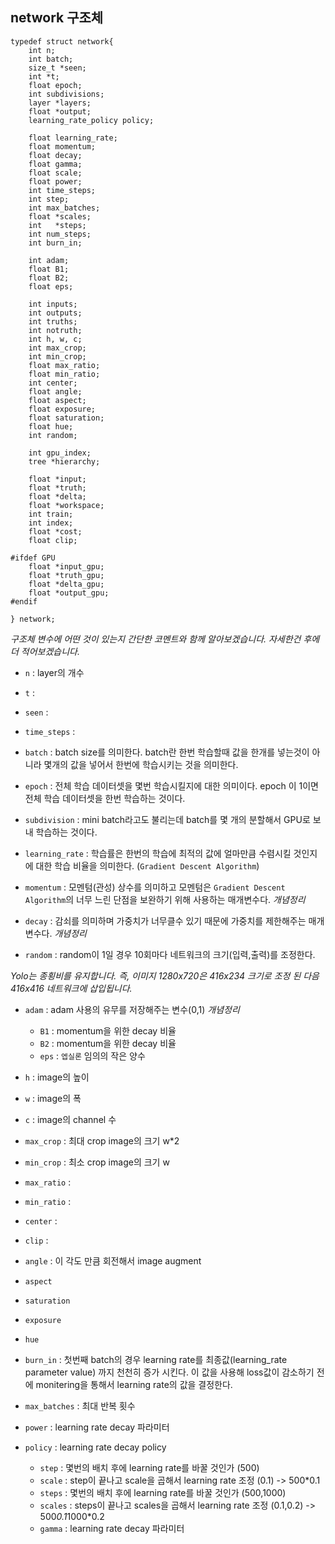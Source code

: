 ## network 구조체

```
typedef struct network{
    int n;                            
    int batch;                        
    size_t *seen;
    int *t;
    float epoch;                     
    int subdivisions;
    layer *layers;
    float *output;
    learning_rate_policy policy;

    float learning_rate;
    float momentum;
    float decay;
    float gamma;
    float scale;
    float power;
    int time_steps;
    int step;
    int max_batches;
    float *scales;
    int   *steps;
    int num_steps;
    int burn_in;

    int adam;
    float B1;
    float B2;
    float eps;

    int inputs;
    int outputs;
    int truths;
    int notruth;
    int h, w, c;
    int max_crop;
    int min_crop;
    float max_ratio;
    float min_ratio;
    int center;
    float angle;
    float aspect;
    float exposure;
    float saturation;
    float hue;
    int random;

    int gpu_index;
    tree *hierarchy;

    float *input;
    float *truth;
    float *delta;
    float *workspace;
    int train;
    int index;
    float *cost;
    float clip;

#ifdef GPU
    float *input_gpu;
    float *truth_gpu;
    float *delta_gpu;
    float *output_gpu;
#endif

} network;
```

*구조체 변수에 어떤 것이 있는지 간단한 코멘트와 함께 알아보겠습니다. 자세한건 후에 더 적어보겠습니다.*

- `n` : layer의 개수

- `t` :

- `seen` :

- `time_steps` :

- `batch` : batch size를 의미한다. batch란 한번 학습할때 값을 한개를 넣는것이 아니라 몇개의 값을 넣어서 한번에 학습시키는 것을 의미한다.

- `epoch` : 전체 학습 데이터셋을 몇번 학습시킬지에 대한 의미이다. epoch 이 1이면 전체 학습 데이터셋을 한번 학습하는 것이다.

- `subdivision` : mini batch라고도 불리는데 batch를 몇 개의 분할해서 GPU로 보내 학습하는 것이다.

- `learning_rate` : 학습률은 한번의 학습에 최적의 값에 얼마만큼 수렴시킬 것인지에 대한 학습 비율을 의미한다. (`Gradient Descent Algorithm`)

- `momentum` : 모멘텀(관성) 상수를 의미하고 모멘텀은 `Gradient Descent Algorithm`의 너무 느린 단점을 보완하기 위해 사용하는 매개변수다. *개념정리*

- `decay` : 감쇠를 의미하며 가중치가 너무클수 있기 때문에 가중치를 제한해주는 매개변수다. *개념정리*

- `random` : random이 1일 경우 10회마다 네트워크의 크기(입력,출력)를 조정한다.

*Yolo는 종횡비를 유지합니다. 즉, 이미지 1280x720은 416x234 크기로 조정 된 다음 416x416 네트워크에 삽입됩니다.*

- `adam` : adam 사용의 유무를 저장해주는 변수(0,1) *개념정리*
  + `B1` : momentum을 위한 decay 비율
  + `B2` : momentum을 위한 decay 비율
  + `eps` : `엡실론` 임의의 작은 양수

- `h` : image의 높이

- `w` : image의 폭

- `c` : image의 channel 수

- `max_crop` : 최대 crop image의 크기 w*2

- `min_crop` : 최소 crop image의 크기 w

- `max_ratio` :

- `min_ratio` :

- `center` :

- `clip` :

- `angle` : 이 각도 만큼 회전해서 image augment

- `aspect`

- `saturation`

- `exposure`

- `hue`

- `burn_in` : 첫번째 batch의 경우 learning rate를 최종값(learning_rate parameter value) 까지 천천히 증가 시킨다. 이 값을 사용해 loss값이 감소하기 전에 monitering을 통해서 learning rate의 값을 결정한다.

- `max_batches` : 최대 반복 횟수

- `power` : learning rate decay 파라미터

- `policy` : learning rate decay policy
  + `step` : 몇번의 배치 후에 learning rate를 바꿀 것인가 (500)
  + `scale` : step이 끝나고 scale을 곱해서 learning rate 조정 (0.1) -> 500*0.1
  + `steps` : 몇번의 배치 후에 learning rate를 바꿀 것인가 (500,1000)
  + `scales` : steps이 끝나고 scales을 곱해서 learning rate 조정 (0.1,0.2) -> 500*0.1*1000*0.2
  + `gamma` : learning rate decay 파라미터
